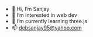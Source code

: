 - 👋 Hi, I’m Sanjay
- 👀 I’m interested in web dev
- 🌱 I’m currently learning three.js
- 📫 debsanjay95@yahoo.com

<!---
sanjaysarena/sanjaysarena is a ✨ special ✨ repository because its `README.md` (this file) appears on your GitHub profile.
You can click the Preview link to take a look at your changes.
--->
